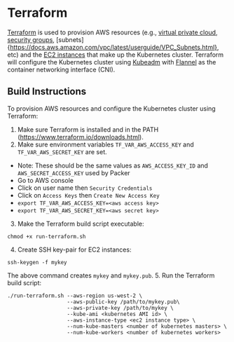 # Terraform

[Terraform](https://www.terraform.io) is used to provision AWS resources (e.g., [virtual private cloud](https://aws.amazon.com/vpc/), [security groups](https://docs.aws.amazon.com/vpc/latest/userguide/VPC_SecurityGroups.html), [subnets]{https://docs.aws.amazon.com/vpc/latest/userguide/VPC_Subnets.html}, etc) and the [EC2 instances](https://aws.amazon.com/ec2/instance-types/) that make up the Kubernetes cluster. Terraform will configure the Kubernetes cluster using [Kubeadm](https://kubernetes.io/docs/reference/setup-tools/kubeadm/kubeadm/) with [Flannel](https://github.com/coreos/flannel) as the container networking interface (CNI).

## Build Instructions

To provision AWS resources and configure the Kubernetes cluster using Terraform:

1. Make sure Terraform is installed and in the PATH (https://www.terraform.io/downloads.html).
2. Make sure environment variables `TF_VAR_AWS_ACCESS_KEY` and `TF_VAR_AWS_SECRET_KEY` are set.
- Note: These should be the same values as `AWS_ACCESS_KEY_ID` and `AWS_SECRET_ACCESS_KEY` used by Packer
- Go to AWS console
- Click on user name then `Security Credentials`
- Click on `Access Keys` then `Create New Access Key`
- `export TF_VAR_AWS_ACCESS_KEY=<aws access key>`
- `export TF_VAR_AWS_SECRET_KEY=<aws secret key>`
3. Make the Terraform build script executable:
```
chmod +x run-terraform.sh
```
4. Create SSH key-pair for EC2 instances:
```
ssh-keygen -f mykey
```
The above command creates `mykey` and `mykey.pub`.
5. Run the Terraform build script:
```
./run-terraform.sh --aws-region us-west-2 \
                   --aws-public-key /path/to/mykey.pub\
                   --aws-private-key /path/to/mykey \
                   --kube-ami <kubernetes AMI id> \
                   --aws-instance-type <ec2 instance type> \
                   --num-kube-masters <number of kubernetes masters> \
                   --num-kube-workers <number of kubernetes workers>
```
